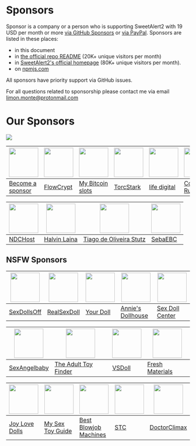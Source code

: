 # Sponsors

Sponsor is a company or a person who is supporting SweetAlert2 with 19 USD per month or more [via GitHub Sponsors](https://github.com/sponsors/limonte) or [via PayPal](https://www.paypal.com/cgi-bin/webscr?cmd=_s-xclick&hosted_button_id=TKTWHJGUWLR7E). Sponsors are listed in these places:

- in this document
- in [the official repo README](https://github.com/sweetalert2/sweetalert2#sponsors) (20K+ unique visitors per month)
- in [SweetAlert2's official homepage](https://sweetalert2.github.io/#sponsors) (80K+ unique visitors per month).
- on [npmjs.com](https://www.npmjs.com/package/sweetalert2)

All sponsors have priority support via GitHub issues.

For all questions related to sponsorship please contact me via email limon.monte@protonmail.com

# Our Sponsors

[<img src="https://sweetalert2.github.io/images/sponsors/flowcrypt-banner.png">](https://flowcrypt.com/?utm_source=sweetalert2&utm_medium=banner)

[<img src="https://sweetalert2.github.io/images/plus.png" width="80">](SPONSORS.md) | [<img src="https://avatars2.githubusercontent.com/u/28631236?s=80&v=4" width="80">](https://flowcrypt.com/?utm_source=sweetalert2&utm_medium=logo) | [<img src="https://sweetalert2.github.io/images/sponsors/mybitcoinslots.png" width="80">](https://www.mybitcoinslots.com/?utm_source=sweetalert2&utm_medium=logo) | [<img src="https://sweetalert2.github.io/images/sponsors/torc-stark.png" width="80">](https://torcstark.com/) | [<img src="https://sweetalert2.github.io/images/sponsors/LifeDigital.png" width="80">](https://lifedigitalwiki.org/?utm_source=sweetalert2&utm_medium=logo) | [<img src="https://sweetalert2.github.io/images/sponsors/coderubik.png" width="80">](https://coderubik.com/?utm_source=sweetalert2&utm_medium=logo)
-|-|-|-|-|-
[Become a sponsor](SPONSORS.md) | [FlowCrypt](https://flowcrypt.com/?utm_source=sweetalert2&utm_medium=logo) | [My Bitcoin slots](https://www.mybitcoinslots.com/?utm_source=sweetalert2&utm_medium=logo) | [TorcStark](https://torcstark.com/) | [life digital](https://lifedigitalwiki.org/?utm_source=sweetalert2&utm_medium=logo) | [Code Rubik](https://coderubik.com/?utm_source=sweetalert2&utm_medium=logo)

[<img src="https://www.ndchost.com/logos/ndchost-stacked-256x256-transparent.png" width="80">](https://ndchost.com/?utm_campaign=sponsorship&utm_source=github&utm_medium=sweetalert2) | [<img src="https://sweetalert2.github.io/images/sponsors/halvinlaina.png" width="80">](https://halvinlaina.fi/) | [<img src="https://avatars0.githubusercontent.com/u/3986989?s=80&v=4" width="80">](https://github.com/tiagostutz) | [<img src="https://sweetalert2.github.io/images/sponsors/sebaebc.png" width="80">](https://github.com/sebaebc)
-|-|-|-
[NDCHost](https://ndchost.com/?utm_campaign=sponsorship&utm_source=github&utm_medium=sweetalert2) | [Halvin Laina](https://halvinlaina.fi/) | [Tiago de Oliveira Stutz](https://github.com/tiagostutz) | [SebaEBC](https://github.com/sebaebc)

NSFW Sponsors
-------------

[<img src="https://sweetalert2.github.io/images/sponsors/sexdollsoff.png" width="80">](https://www.sexdollsoff.com/) | [<img src="https://sweetalert2.github.io/images/sponsors/realsexdoll.png" width="80">](https://realsexdoll.com/) | [<img src="https://sweetalert2.github.io/images/sponsors/yourdoll.jpg" width="80">](https://www.yourdoll.com/) | [<img src="https://sweetalert2.github.io/images/sponsors/annies-dollhouse.png" width="80">](https://anniesdollhouse.com/) | [<img src="https://sweetalert2.github.io/images/sponsors/sexdollcenter.png" width="80">](https://sexdollcenter.vip/) |
-|-|-|-|-
[SexDollsOff](https://www.sexdollsoff.com/) | [RealSexDoll](https://realsexdoll.com/) | [Your Doll](https://www.yourdoll.com/) | [Annie's Dollhouse](https://anniesdollhouse.com/) | [Sex Doll Center](https://sexdollcenter.vip/)

[<img src="https://sweetalert2.github.io/images/sponsors/sexangelbaby.png" width="80">](https://sexangelbaby.com/) | [<img src="https://sweetalert2.github.io/images/sponsors/theadulttoyfinder.png" width="80">](https://theadulttoyfinder.com/?utm_source=sweetalert2&utm_medium=logo) | [<img src="https://sweetalert2.github.io/images/sponsors/vsdoll.png" width="80">](https://vsdoll.com/?utm_source=sweetalert2&utm_medium=logo) | [<img src="https://sweetalert2.github.io/images/sponsors/fresh-materials.png" width="80">](https://www.thefreshmaterials.com/?utm_source=sweetalert2&utm_medium=logo)
-|-|-|-
[SexAngelbaby](https://sexangelbaby.com/) | [The Adult Toy Finder](https://theadulttoyfinder.com/?utm_source=sweetalert2&utm_medium=logo) | [VSDoll](https://vsdoll.com/?utm_source=sweetalert2&utm_medium=logo) | [Fresh Materials](https://www.thefreshmaterials.com/?utm_source=sweetalert2&utm_medium=logo)

[<img src="https://sweetalert2.github.io/images/sponsors/joylovedolls.png" width="80">](https://www.joylovedolls.com/?utm_source=sweetalert2&utm_medium=logo) | [<img src="https://sweetalert2.github.io/images/sponsors/my-sex-toy-guide.jpg" width="80">](https://www.mysextoyguide.com/?utm_source=sweetalert2&utm_medium=logo) | [<img src="https://sweetalert2.github.io/images/sponsors/best-blowjob-machines.jpg" width="80">](https://www.bestblowjobmachines.com/?utm_source=sweetalert2&utm_medium=logo) | [<img src="https://sweetalert2.github.io/images/sponsors/sextoycollective.jpg" width="80">](https://sextoycollective.com/?utm_source=sweetalert2&utm_medium=logo) | [<img src="https://sweetalert2.github.io/images/sponsors/doctorclimax.png" width="80">](https://doctorclimax.com/)
-|-|-|-|-
[Joy Love Dolls](https://www.joylovedolls.com/?utm_source=sweetalert2&utm_medium=logo) | [My Sex Toy Guide](https://www.mysextoyguide.com/?utm_source=sweetalert2&utm_medium=logo) | [Best Blowjob Machines](https://www.bestblowjobmachines.com/?utm_source=sweetalert2&utm_medium=logo) | [STC](https://sextoycollective.com/?utm_source=sweetalert2&utm_medium=logo) | [DoctorClimax](https://doctorclimax.com/)
